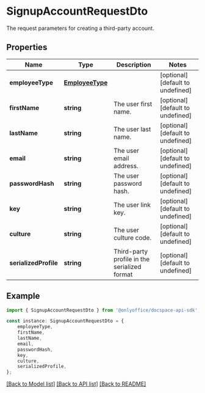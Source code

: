 # SignupAccountRequestDto

The request parameters for creating a third-party account.

## Properties

Name | Type | Description | Notes
------------ | ------------- | ------------- | -------------
**employeeType** | [**EmployeeType**](EmployeeType.md) |  | [optional] [default to undefined]
**firstName** | **string** | The user first name. | [optional] [default to undefined]
**lastName** | **string** | The user last name. | [optional] [default to undefined]
**email** | **string** | The user email address. | [optional] [default to undefined]
**passwordHash** | **string** | The user password hash. | [optional] [default to undefined]
**key** | **string** | The user link key. | [optional] [default to undefined]
**culture** | **string** | The user culture code. | [optional] [default to undefined]
**serializedProfile** | **string** | Third-party profile in the serialized format | [optional] [default to undefined]

## Example

```typescript
import { SignupAccountRequestDto } from '@onlyoffice/docspace-api-sdk';

const instance: SignupAccountRequestDto = {
    employeeType,
    firstName,
    lastName,
    email,
    passwordHash,
    key,
    culture,
    serializedProfile,
};
```

[[Back to Model list]](../README.md#documentation-for-models) [[Back to API list]](../README.md#documentation-for-api-endpoints) [[Back to README]](../README.md)
